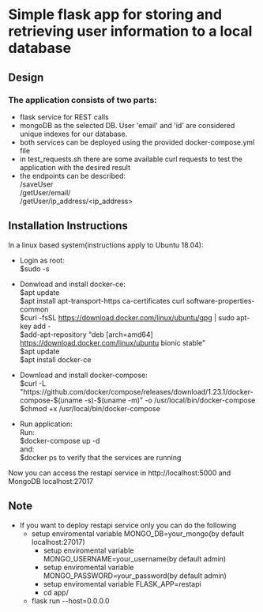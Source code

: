 # Simple flask app for storing and retrieving user information to a local database
## Design

### The application consists of two parts:

*  flask service for REST calls
*  mongoDB as the selected DB. User 'email' and 'id' are considered unique indexes for our database.
*  both services can be deployed using the provided docker-compose.yml file
*  in test_requests.sh there are some available curl requests to test the application with the desired result
*  the endpoints can be described:  
/saveUser  
/getUser/email/<email>  
/getUser/ip_address/<ip_address>


## Installation Instructions

In a linux based system(instructions apply to Ubuntu 18.04):  
*  Login as root:  
    $sudo -s

*  Donwload and install docker-ce:  
    $apt update  
    $apt install apt-transport-https ca-certificates curl software-properties-common  
    $curl -fsSL https://download.docker.com/linux/ubuntu/gpg | sudo apt-key add -  
    $add-apt-repository "deb [arch=amd64] https://download.docker.com/linux/ubuntu bionic stable"  
    $apt update  
    $apt install docker-ce  

*  Download and install docker-compose:  
    $curl -L "https://github.com/docker/compose/releases/download/1.23.1/docker-compose-$(uname -s)-$(uname -m)" -o /usr/local/bin/docker-compose  
    $chmod +x /usr/local/bin/docker-compose  

*  Run application:  
Run:  
    $docker-compose up -d  
and:   
    $docker ps to verify that the services are running

Now you can access the restapi service in http://localhost:5000 and MongoDB localhost:27017


## Note

*  If you want to deploy restapi service only you can do the following
	*  setup enviromental variable MONGO_DB=your_mongo(by default localhost:27017)
        *  setup enviromental variable MONGO_USERNAME=your_username(by default admin)
        *  setup enviromental variable MONGO_PASSWORD=your_password(by default admin)
        *  setup enviromental variable FLASK_APP=restapi
        *  cd app/
	*  flask run --host=0.0.0.0

